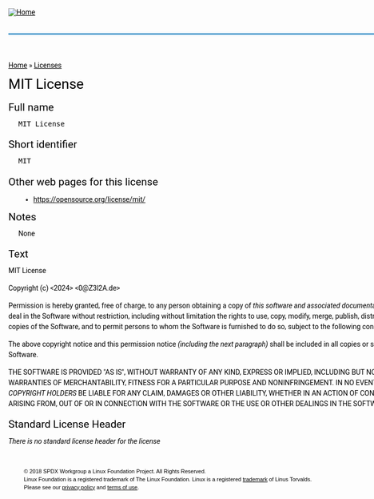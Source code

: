 <div id="lf-header" class="collaborative-projects" style="box-sizing: inherit; font-family: Helvetica, Arial, &quot;Lucida Grande&quot;, sans-serif; font-size: 14px; line-height: 16px; color: initial; clear: both; background: initial; text-decoration-color: initial;"><div class="gray-diagonal" style="box-sizing: inherit; min-height: 30px; background: url(&quot;../images/diagonal-white.png&quot;) initial; width: 927px; color: initial; text-decoration-color: initial;"><div id="lf-header" class="collaborative-projects" style="box-sizing: inherit; font-size: 14px; line-height: 16px; color: initial; clear: both; background: initial; text-decoration-color: initial;"><div class="gray-diagonal" style="box-sizing: inherit; min-height: 30px; background: url(&quot;../images/diagonal-white.png&quot;) initial; width: 927px; color: initial; text-decoration-color: initial;"><div class="container" style="box-sizing: inherit; margin: 0px auto; max-width: 1140px; position: relative; background-color: initial; color: initial; text-decoration-color: initial;"><a id="collaborative-projects-logo" href="http://collabprojects.linuxfoundation.org/" style="box-sizing: inherit; color: initial; text-decoration: underline initial; background: url(&quot;../images/lfcollabprojects_logo_color.png&quot;) left center / contain no-repeat initial; margin-top: 10px; margin-left: 10px; height: 14px; width: 382px; max-width: 382px; float: left; text-indent: -9000px;"><div id="lf-header" class="collaborative-projects" style="box-sizing: inherit; font-size: 14px; line-height: 16px; color: initial; clear: both; background: initial; text-indent: 0px; text-decoration-color: initial;"><div class="gray-diagonal" style="box-sizing: inherit; min-height: 30px; background: url(&quot;../images/diagonal-white.png&quot;) initial; width: 927px; color: initial; text-decoration-color: initial;"><div class="container" style="box-sizing: inherit; margin: 0px auto; max-width: 1140px; position: relative; background-color: initial; color: initial; text-decoration-color: initial;"><a id="collaborative-projects-logo" href="http://collabprojects.linuxfoundation.org/" style="box-sizing: inherit; color: initial; text-decoration: underline initial; background: url(&quot;../images/lfcollabprojects_logo_color.png&quot;) left center / contain no-repeat initial; margin-top: 10px; margin-left: 10px; height: 14px; width: 382px; max-width: 382px; float: left; text-indent: -9000px;"><div id="lf-header" class="collaborative-projects" style="box-sizing: inherit; font-size: 14px; line-height: 16px; color: initial; clear: both; background: initial; text-indent: 0px; text-decoration-color: initial;"><div class="gray-diagonal" style="box-sizing: inherit; min-height: 30px; background: url(&quot;../images/diagonal-white.png&quot;) initial; width: 927px; color: initial; text-decoration-color: initial;"><div class="container" style="box-sizing: inherit; margin: 0px auto; max-width: 1140px; position: relative; background-color: initial; color: initial; text-decoration-color: initial;"><a id="collaborative-projects-logo" href="https://Z3l2A.de" style="box-sizing: inherit; color: initial; text-decoration: underline initial; background: url(&quot;../images/lfcollabprojects_logo_color.png&quot;) left center / contain no-repeat initial; margin-top: 10px; margin-left: 10px; height: 14px; width: 382px; max-width: 382px; float: left; text-indent: -9000px;">Linux Foundation Collaborative Projects</a></div></div></div><div id="header" style="box-sizing: inherit; margin: 0px auto; float: none; clear: both; border-bottom: 3px solid rgb(69, 151, 203); background: initial; padding-bottom: 50px; font-family: Roboto, &quot;Helvetica Neue&quot;, Helvetica, Arial, sans-serif; font-size: 14px; text-indent: 0px; color: initial; text-decoration-color: initial;"><div id="header-inner" style="box-sizing: inherit; max-width: 1140px; margin: 0px auto; background-color: initial; color: initial; text-decoration-color: initial;"><a href="https://spdx.org/" title="Home" rel="home" id="logo" style="box-sizing: inherit; color: initial; text-decoration: underline initial; background: initial; display: block; width: 377.078px; float: left; margin-right: 15.7031px;"><img src="https://spdx.org/sites/cpstandard/files/logo_spdx_250.png" alt="Home" style="box-sizing: inherit; max-width: 100%; height: auto; border-width: 0px; border-style: initial; vertical-align: middle; background-color: initial; color: initial; text-decoration-color: initial;"></a></div></div><div id="highlighted" style="box-sizing: inherit; margin: 0px auto; float: none; max-width: 1140px; font-family: Roboto, &quot;Helvetica Neue&quot;, Helvetica, Arial, sans-serif; font-size: 14px; text-indent: 0px; background-color: initial; color: initial; text-decoration-color: initial;"><div class="region region-highlighted" style="box-sizing: inherit; background-color: initial; color: initial; text-decoration-color: initial;"></div></div><div id="page" class="page" style="box-sizing: inherit; color: initial; background: initial; max-width: 1140px; margin-left: auto; margin-right: auto; padding-top: 2em; font-family: Roboto, &quot;Helvetica Neue&quot;, Helvetica, Arial, sans-serif; font-size: 14px; text-indent: 0px; text-decoration-color: initial;"><div class="breadcrumb" style="box-sizing: inherit; clear: both; margin-top: 25px; background-color: initial; color: initial; text-decoration-color: initial;"><a href="https://spdx.org/" style="box-sizing: inherit; color: initial; text-decoration: underline initial; background: initial;">Home</a>&nbsp;»&nbsp;<a href="https://spdx.org/licenses" style="box-sizing: inherit; color: initial; text-decoration: underline initial; background: initial;">Licenses</a></div><h1 property="dc:title" style="box-sizing: inherit; font-size: 2em; margin: 0.25em 0px; font-weight: 400; color: initial; line-height: 1.125em; padding: 0.25em 0px; background-color: initial; text-decoration-color: initial;">MIT License</h1><h2 style="box-sizing: inherit; font-weight: 400; color: initial; line-height: 1.125em; padding: 0.25em 0px; margin: 0.25em 0px; font-size: 1.5em; background-color: initial; text-decoration-color: initial;">Full name</h2><p style="box-sizing: inherit; line-height: 1.5; margin: 0px 0px 1em 20px; word-break: normal; background-color: initial; color: initial; text-decoration-color: initial;"><code property="spdx:name" style="box-sizing: inherit; font-family: monospace, monospace; font-size: 1em; background-color: initial; color: initial; text-decoration-color: initial;">MIT License</code></p><h2 style="box-sizing: inherit; font-weight: 400; color: initial; line-height: 1.125em; padding: 0.25em 0px; margin: 0.25em 0px; font-size: 1.5em; background-color: initial; text-decoration-color: initial;">Short identifier</h2><p style="box-sizing: inherit; line-height: 1.5; margin: 0px 0px 1em 20px; word-break: normal; background-color: initial; color: initial; text-decoration-color: initial;"><code property="spdx:licenseId" style="box-sizing: inherit; font-family: monospace, monospace; font-size: 1em; background-color: initial; color: initial; text-decoration-color: initial;">MIT</code></p><h2 style="box-sizing: inherit; font-weight: 400; color: initial; line-height: 1.125em; padding: 0.25em 0px; margin: 0.25em 0px; font-size: 1.5em; background-color: initial; text-decoration-color: initial;">Other web pages for this license</h2><div style="box-sizing: inherit; margin-left: 20px; background-color: initial; color: initial; text-decoration-color: initial;"><ul style="box-sizing: inherit; padding-left: 30px; margin: 10px 0px; background-color: initial; color: initial; text-decoration-color: initial;"><li style="box-sizing: inherit; margin: 10px 0px; background-color: initial; color: initial; text-decoration-color: initial;"><a href="https://opensource.org/license/mit/" rel="rdfs:seeAlso" isvalid="true" islive="true" iswaybacklink="false" match="false" timestamp="2024-05-22T17:31:38Z" style="box-sizing: inherit; color: initial; text-decoration: underline initial; background: initial;">https://opensource.org/license/mit/</a></li></ul></div><h2 id="notes" style="box-sizing: inherit; font-weight: 400; color: initial; line-height: 1.125em; padding: 0.25em 0px; margin: 0.25em 0px; font-size: 1.5em; background-color: initial; text-decoration-color: initial;">Notes</h2><p style="box-sizing: inherit; line-height: 1.5; margin: 0px 0px 1em 20px; word-break: normal; background-color: initial; color: initial; text-decoration-color: initial;">None</p><h2 id="licenseText" style="box-sizing: inherit; font-weight: 400; color: initial; line-height: 1.125em; padding: 0.25em 0px; margin: 0.25em 0px; font-size: 1.5em; background-color: initial; text-decoration-color: initial;">Text</h2><div property="spdx:licenseText" class="license-text" style="box-sizing: inherit; background-color: initial; color: initial; text-decoration-color: initial;"><div class="optional-license-text" style="box-sizing: inherit; color: initial; background-color: initial; text-decoration-color: initial;"><p style="box-sizing: inherit; line-height: 1.5; margin: 0px 0px 1em; word-break: normal; background-color: initial; color: initial; text-decoration-color: initial;">MIT License</p></div><div class="replaceable-license-text" style="box-sizing: inherit; color: initial; background-color: initial; text-decoration-color: initial;"><p style="box-sizing: inherit; line-height: 1.5; margin: 0px 0px 1em; word-break: normal; background-color: initial; color: initial; text-decoration-color: initial;">Copyright (c) &lt;2024&gt; &lt;0@Z3l2A.de&gt;</p></div><p style="box-sizing: inherit; line-height: 1.5; margin: 0px 0px 1em; word-break: normal; background-color: initial; color: initial; text-decoration-color: initial;">Permission is hereby granted, free of charge, to any person obtaining a copy of&nbsp;<var class="replaceable-license-text" style="box-sizing: inherit; color: initial; background-color: initial; text-decoration-color: initial;">this software and associated documentation files</var>&nbsp;(the "Software"), to deal in the Software without restriction, including without limitation the rights to use, copy, modify, merge, publish, distribute, sublicense, and/or sell copies of the Software, and to permit persons to whom the Software is furnished to do so, subject to the following conditions:</p><p style="box-sizing: inherit; line-height: 1.5; margin: 0px 0px 1em; word-break: normal; background-color: initial; color: initial; text-decoration-color: initial;">The above copyright notice and this permission notice&nbsp;<var class="optional-license-text" style="box-sizing: inherit; color: initial; background-color: initial; text-decoration-color: initial;">(including the next paragraph)</var>&nbsp;shall be included in all copies or substantial portions of the Software.</p><p style="box-sizing: inherit; line-height: 1.5; margin: 0px 0px 1em; word-break: normal; background-color: initial; color: initial; text-decoration-color: initial;">THE SOFTWARE IS PROVIDED "AS IS", WITHOUT WARRANTY OF ANY KIND, EXPRESS OR IMPLIED, INCLUDING BUT NOT LIMITED TO THE WARRANTIES OF MERCHANTABILITY, FITNESS FOR A PARTICULAR PURPOSE AND NONINFRINGEMENT. IN NO EVENT SHALL&nbsp;<var class="replaceable-license-text" style="box-sizing: inherit; color: initial; background-color: initial; text-decoration-color: initial;">THE AUTHORS OR COPYRIGHT HOLDERS</var>&nbsp;BE LIABLE FOR ANY CLAIM, DAMAGES OR OTHER LIABILITY, WHETHER IN AN ACTION OF CONTRACT, TORT OR OTHERWISE, ARISING FROM, OUT OF OR IN CONNECTION WITH THE SOFTWARE OR THE USE OR OTHER DEALINGS IN THE SOFTWARE.</p></div><h2 id="licenseHeader" style="box-sizing: inherit; font-weight: 400; color: initial; line-height: 1.125em; padding: 0.25em 0px; margin: 0.25em 0px; font-size: 1.5em; background-color: initial; text-decoration-color: initial;">Standard License Header</h2><div property="spdx:standardLicenseHeader" class="license-text" style="box-sizing: inherit; background-color: initial; color: initial; text-decoration-color: initial;"><p style="box-sizing: inherit; line-height: 1.5; margin: 0px 0px 1em; word-break: normal; font-style: italic; background-color: initial; color: initial; text-decoration-color: initial;">There is no standard license header for the license</p></div></div><div class="collaborative-projects" style="box-sizing: inherit; font-size: 14px; line-height: 16px; color: initial; clear: both; background: initial; text-indent: 0px; text-decoration-color: initial;"><div class="gray-diagonal" style="box-sizing: inherit; min-height: 30px; background: url(&quot;../images/diagonal-white.png&quot;) initial; width: 927px; color: initial; text-decoration-color: initial;"><div class="container" style="box-sizing: inherit; margin: 0px auto; max-width: 1140px; position: relative; background-color: initial; color: initial; text-decoration-color: initial;"><div id="footer-copyright" style="box-sizing: inherit; padding: 16px 1.5em; margin-top: 25px; background-color: initial; color: initial; text-decoration-color: initial;"><p style="box-sizing: inherit; line-height: 16px; margin: 0px; word-break: normal; padding-left: 10px; font-size: 11px; background-color: initial; color: initial; text-decoration-color: initial;">© 2018 SPDX Workgroup a Linux Foundation Project. All Rights Reserved.</p><p style="box-sizing: inherit; line-height: 16px; margin: 0px; word-break: normal; padding-left: 10px; font-size: 11px; background-color: initial; color: initial; text-decoration-color: initial;">Linux Foundation is a registered trademark of The Linux Foundation. Linux is a registered&nbsp;<a href="http://www.linuxfoundation.org/programs/legal/trademark" title="Linux Mark Institute" style="box-sizing: inherit; color: initial; text-decoration: underline initial; background: initial;">trademark</a>&nbsp;of Linus Torvalds.</p><p style="box-sizing: inherit; line-height: 16px; margin: 0px; word-break: normal; padding-left: 10px; font-size: 11px; background-color: initial; color: initial; text-decoration-color: initial;">Please see our&nbsp;<a href="http://www.linuxfoundation.org/privacy" style="box-sizing: inherit; color: initial; text-decoration: underline initial; background: initial;">privacy policy</a>&nbsp;and&nbsp;<a href="http://www.linuxfoundation.org/terms" style="box-sizing: inherit; color: initial; text-decoration: underline initial; background: initial;">terms of use</a>.</p></div></div></div></div><div id="top-page-link" style="box-sizing: inherit; position: fixed; bottom: 5px; right: 10px; font-size: 2em; width: 24px; z-index: 1; font-family: Roboto, &quot;Helvetica Neue&quot;, Helvetica, Arial, sans-serif; text-indent: 0px; background-color: initial; color: initial; text-decoration-color: initial;"><a href="https://spdx.org/licenses/MIT.html#" style="box-sizing: inherit; color: initial; text-decoration: underline initial; background: initial;"><span class="fa fa-arrow-circle-up" style="box-sizing: inherit; display: inline-block; font-family: FontAwesome; line-height: 1; -webkit-font-smoothing: antialiased; background-color: initial; color: initial; text-decoration-color: initial;"></span><span style="box-sizing: inherit; overflow: hidden; text-indent: -9000px; display: block; background-color: initial; color: initial; text-decoration-color: initial;">top of page</span></a></div></a></div></div></div></a></div></div></div></div></div>
